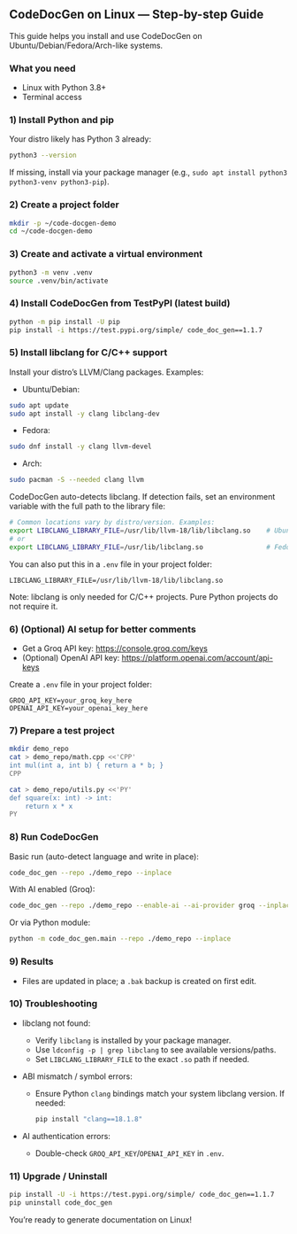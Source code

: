 ## CodeDocGen on Linux — Step-by-step Guide

This guide helps you install and use CodeDocGen on Ubuntu/Debian/Fedora/Arch-like systems.

### What you need
- Linux with Python 3.8+
- Terminal access

### 1) Install Python and pip
Your distro likely has Python 3 already:

```bash
python3 --version
```

If missing, install via your package manager (e.g., `sudo apt install python3 python3-venv python3-pip`).

### 2) Create a project folder
```bash
mkdir -p ~/code-docgen-demo
cd ~/code-docgen-demo
```

### 3) Create and activate a virtual environment
```bash
python3 -m venv .venv
source .venv/bin/activate
```

### 4) Install CodeDocGen from TestPyPI (latest build)
```bash
python -m pip install -U pip
pip install -i https://test.pypi.org/simple/ code_doc_gen==1.1.7
```

### 5) Install libclang for C/C++ support
Install your distro’s LLVM/Clang packages. Examples:

- Ubuntu/Debian:
```bash
sudo apt update
sudo apt install -y clang libclang-dev
```

- Fedora:
```bash
sudo dnf install -y clang llvm-devel
```

- Arch:
```bash
sudo pacman -S --needed clang llvm
```

CodeDocGen auto-detects libclang. If detection fails, set an environment variable with the full path to the library file:

```bash
# Common locations vary by distro/version. Examples:
export LIBCLANG_LIBRARY_FILE=/usr/lib/llvm-18/lib/libclang.so    # Ubuntu example
# or
export LIBCLANG_LIBRARY_FILE=/usr/lib/libclang.so                # Fedora/Arch example
```

You can also put this in a `.env` file in your project folder:
```
LIBCLANG_LIBRARY_FILE=/usr/lib/llvm-18/lib/libclang.so
```

Note: libclang is only needed for C/C++ projects. Pure Python projects do not require it.

### 6) (Optional) AI setup for better comments
- Get a Groq API key: https://console.groq.com/keys
- (Optional) OpenAI API key: https://platform.openai.com/account/api-keys

Create a `.env` file in your project folder:
```
GROQ_API_KEY=your_groq_key_here
OPENAI_API_KEY=your_openai_key_here
```

### 7) Prepare a test project
```bash
mkdir demo_repo
cat > demo_repo/math.cpp <<'CPP'
int mul(int a, int b) { return a * b; }
CPP

cat > demo_repo/utils.py <<'PY'
def square(x: int) -> int:
    return x * x
PY
```

### 8) Run CodeDocGen
Basic run (auto-detect language and write in place):
```bash
code_doc_gen --repo ./demo_repo --inplace
```

With AI enabled (Groq):
```bash
code_doc_gen --repo ./demo_repo --enable-ai --ai-provider groq --inplace
```

Or via Python module:
```bash
python -m code_doc_gen.main --repo ./demo_repo --inplace
```

### 9) Results
- Files are updated in place; a `.bak` backup is created on first edit.

### 10) Troubleshooting
- libclang not found:
  - Verify `libclang` is installed by your package manager.
  - Use `ldconfig -p | grep libclang` to see available versions/paths.
  - Set `LIBCLANG_LIBRARY_FILE` to the exact `.so` path if needed.

- ABI mismatch / symbol errors:
  - Ensure Python `clang` bindings match your system libclang version. If needed:
    ```bash
    pip install "clang==18.1.8"
    ```

- AI authentication errors:
  - Double-check `GROQ_API_KEY`/`OPENAI_API_KEY` in `.env`.

### 11) Upgrade / Uninstall
```bash
pip install -U -i https://test.pypi.org/simple/ code_doc_gen==1.1.7
pip uninstall code_doc_gen
```

You’re ready to generate documentation on Linux!

